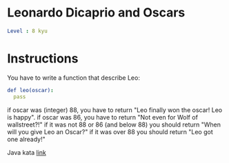 # Leonardo Dicaprio and Oscars

```yaml
Level : 8 kyu
```

# Instructions

You have to write a function that describe Leo:

```yaml
def leo(oscar):
  pass
```

if oscar was (integer) 88, you have to return "Leo finally won the oscar! Leo is happy".
if oscar was 86, you have to return "Not even for Wolf of wallstreet?!"
if it was not 88 or 86 (and below 88) you should return "When will you give Leo an Oscar?"
if it was over 88 you should return "Leo got one already!"

Java kata [link](https://www.codewars.com/kata/56d49587df52101de70011e4/train/java)
